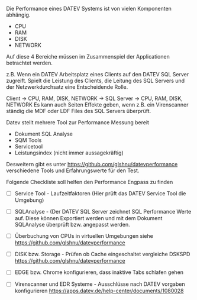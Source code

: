 Die Performance eines DATEV Systems ist von vielen Komponenten abhängig.

 - CPU
 - RAM
 - DISK
 - NETWORK

Auf diese 4 Bereiche müssen im Zusammenspiel der Applicationen betrachtet werden.

z.B.
Wenn ein DATEV Arbeitsplatz eines Clients auf den DATEV SQL Server zugreift. Spielt die Leistung des Clients, die Leitung des SQL Servers und der Netzwerkdurchsatz eine Entscheidende Rolle.

Client -> CPU, RAM, DISK, NETWORK -> SQL Server -> CPU, RAM, DISK, NETWORK
Es kann auch Seiten Effekte geben, wenn z.B. ein Virenscanner ständig die MDF oder 
LDF Files des SQL Servers überprüft.

Datev stellt mehrere Tool zur Performance Messung bereit

 - Dokument SQL Analyse
 - SQM Tools
 - Servicetool
 - Leistungsindex (nicht immer aussagekräftig)

Desweitern gibt es unter https://github.com/glshnu/datevperformance verschiedene 
Tools und Erfahrungswerte für den Test.

Folgende Checkliste soll helfen den Performance Engpass zu finden

 - [ ] Service Tool - Laufzeitfaktoren (Hier prüft das DATEV Service Tool die Umgebung)
 - [ ] SQLAnalyse - (Der DATEV SQL Server zeichnet SQL Performance Werte auf. Diese können Exportiert werden und  mit dem Dokument SQLAnalyse überprüft bzw. angepasst werden.
 - [ ] Überbuchung von CPUs in virtuellen Umgebungen siehe https://github.com/glshnu/datevperformance
 - [ ] DISK bzw. Storage - Prüfen ob Cache eingeschaltet 
vergleiche DSKSPD https://github.com/glshnu/datevperformance
 - [ ] EDGE bzw. Chrome konfigurieren, dass inaktive Tabs schlafen gehen
 - [ ] Virenscanner und EDR Systeme - Ausschlüsse nach DATEV vorgaben konfigurieren
https://apps.datev.de/help-center/documents/1080028


